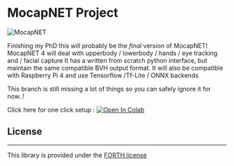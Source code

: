 # MocapNET Project


![MocapNET](https://raw.githubusercontent.com/FORTH-ModelBasedTracker/MocapNET/master/doc/mnet2.png)

Finishing my PhD this will probably be the *final* version of MocapNET!
MocapNET 4 will deal with upperbody / lowerbody / hands / eye tracking and / facial capture
It has a written from scratch python interface, but maintain the same compatible BVH output format.
It will also be compatible with Raspberry Pi 4 and use Tensorflow /Tf-Lite / ONNX backends
  
This branch is still missing a lot of things so you can safely ignore it for now..!

Click here for one click setup : 
[![Open In Colab](https://colab.research.google.com/assets/colab-badge.svg)](https://colab.research.google.com/github/FORTH-ModelBasedTracker/MocapNET/blob/mnet4/initialize.ipynb)




## License
------------------------------------------------------------------ 
This library is provided under the [FORTH license](https://github.com/FORTH-ModelBasedTracker/MocapNET/blob/master/license.txt)

